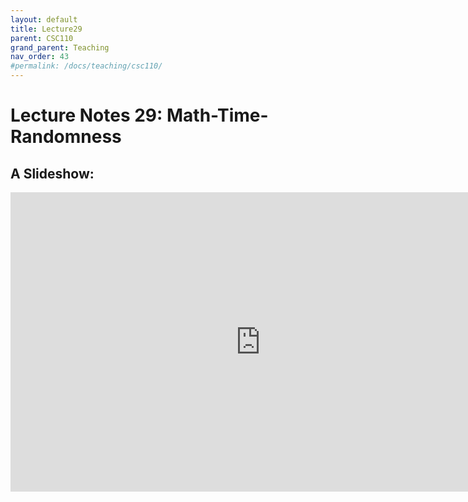 ```yaml
---
layout: default
title: Lecture29
parent: CSC110
grand_parent: Teaching
nav_order: 43
#permalink: /docs/teaching/csc110/
---  
```

  

Lecture Notes 29: Math-Time-Randomness
===========================================



A Slideshow:
---------------

<iframe src="https://docs.google.com/presentation/d/e/2PACX-1vQNzkGhnyvwro-G8NmjWPQ6uFULLog3CpZW8vE7crEnski0earnKpuRMn2b76GRCXFn2raJIxkSSaRS/embed?start=false&loop=false&delayms=60000" frameborder="0" width="800" height="479" allowfullscreen="true" mozallowfullscreen="true" webkitallowfullscreen="true"></iframe>